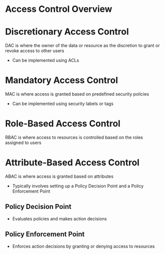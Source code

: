 # Access Control Overview

# Discretionary Access Control

DAC is where the owner of the data or resource as the discretion to grant or revoke access to other users

* Can be implemented using ACLs

# Mandatory Access Control

MAC is where access is granted based on predefined security policies

* Can be implemented using security labels or tags

# Role-Based Access Control

RBAC is where access to resources is controlled based on the roles assigned to users

# Attribute-Based Access Control

ABAC is where access is granted based on attributes

* Typically involves setting up a Policy Decision Point and a Policy Enforcement Point

## Policy Decision Point

* Evaluates policies and makes action decisions

## Policy Enforcement Point

* Enforces action decisions by granting or denying access to resources